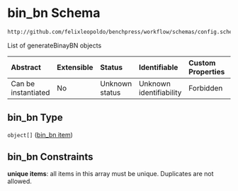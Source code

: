 # bin\_bn Schema

```txt
http://github.com/felixleopoldo/benchpress/workflow/schemas/config.schema.json#/properties/resources/properties/parameters/properties/bin_bn
```

List of generateBinayBN objects

| Abstract            | Extensible | Status         | Identifiable            | Custom Properties | Additional Properties | Access Restrictions | Defined In                                                        |
| :------------------ | :--------- | :------------- | :---------------------- | :---------------- | :-------------------- | :------------------ | :---------------------------------------------------------------- |
| Can be instantiated | No         | Unknown status | Unknown identifiability | Forbidden         | Allowed               | none                | [config.schema.json\*](config.schema.json "open original schema") |

## bin\_bn Type

`object[]` ([bin\_bn item](config-definitions-bin_bn-item.md))

## bin\_bn Constraints

**unique items**: all items in this array must be unique. Duplicates are not allowed.
